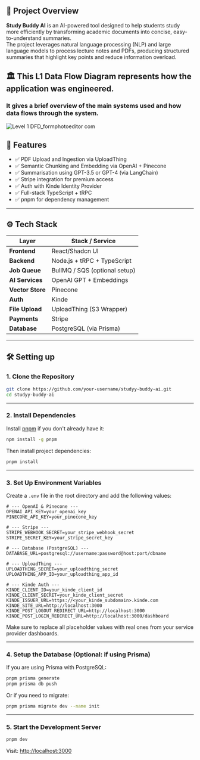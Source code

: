 ## 📌 Project Overview
**Study Buddy AI** is an AI-powered tool designed to help students study more efficiently by transforming academic documents into concise, easy-to-understand summaries.  
The project leverages natural language processing (NLP) and large language models to process lecture notes and PDFs, producing structured summaries that highlight key points and reduce information overload.

## 🏛️ This L1 Data Flow Diagram represents how the application was engineered.
### It gives a brief overview of the main systems used and how data flows through the system.
![Level 1 DFD_formphotoeditor com](https://github.com/user-attachments/assets/8a2dacb3-c11a-4966-8e28-dc6571c950cc)

## 🚀 Features

- ✅ PDF Upload and Ingestion via UploadThing
- ✅ Semantic Chunking and Embedding via OpenAI + Pinecone
- ✅ Summarisation using GPT-3.5 or GPT-4 (via LangChain)
- ✅ Stripe integration for premium access
- ✅ Auth with Kinde Identity Provider
- ✅ Full-stack TypeScript + tRPC
- ✅ pnpm for dependency management

---

## ⚙️ Tech Stack

| Layer           | Stack / Service                         |
|-----------------|------------------------------------------|
| **Frontend**     | React/Shadcn UI
| **Backend**      | Node.js + tRPC + TypeScript             |
| **Job Queue**    | BullMQ / SQS (optional setup)           |
| **AI Services**  | OpenAI GPT + Embeddings                 |
| **Vector Store** | Pinecone                                |
| **Auth**         | Kinde                                   |
| **File Upload**  | UploadThing (S3 Wrapper)                |
| **Payments**     | Stripe                                  |
| **Database**     | PostgreSQL (via Prisma)                 |

---

## 🛠️ Setting up

### 1. Clone the Repository

```bash
git clone https://github.com/your-username/studyy-buddy-ai.git
cd studyy-buddy-ai
````

---

### 2. Install Dependencies

Install [pnpm](https://pnpm.io) if you don't already have it:

```bash
npm install -g pnpm
```

Then install project dependencies:

```bash
pnpm install
```

---

### 3. Set Up Environment Variables

Create a `.env` file in the root directory and add the following values:

```env
# --- OpenAI & Pinecone ---
OPENAI_API_KEY=your_openai_key
PINECONE_API_KEY=your_pinecone_key

# --- Stripe ---
STRIPE_WEBHOOK_SECRET=your_stripe_webhook_secret
STRIPE_SECRET_KEY=your_stripe_secret_key

# --- Database (PostgreSQL) ---
DATABASE_URL=postgresql://username:password@host:port/dbname

# --- UploadThing ---
UPLOADTHING_SECRET=your_uploadthing_secret
UPLOADTHING_APP_ID=your_uploadthing_app_id

# --- Kinde Auth ---
KINDE_CLIENT_ID=your_kinde_client_id
KINDE_CLIENT_SECRET=your_kinde_client_secret
KINDE_ISSUER_URL=https://<your_kinde_subdomain>.kinde.com
KINDE_SITE_URL=http://localhost:3000
KINDE_POST_LOGOUT_REDIRECT_URL=http://localhost:3000
KINDE_POST_LOGIN_REDIRECT_URL=http://localhost:3000/dashboard
```

Make sure to replace all placeholder values with real ones from your service provider dashboards.

---

### 4. Setup the Database (Optional: if using Prisma)

If you are using Prisma with PostgreSQL:

```bash
pnpm prisma generate
pnpm prisma db push
```

Or if you need to migrate:

```bash
pnpm prisma migrate dev --name init
```

---

### 5. Start the Development Server

```bash
pnpm dev
```

Visit: [http://localhost:3000](http://localhost:3000)

